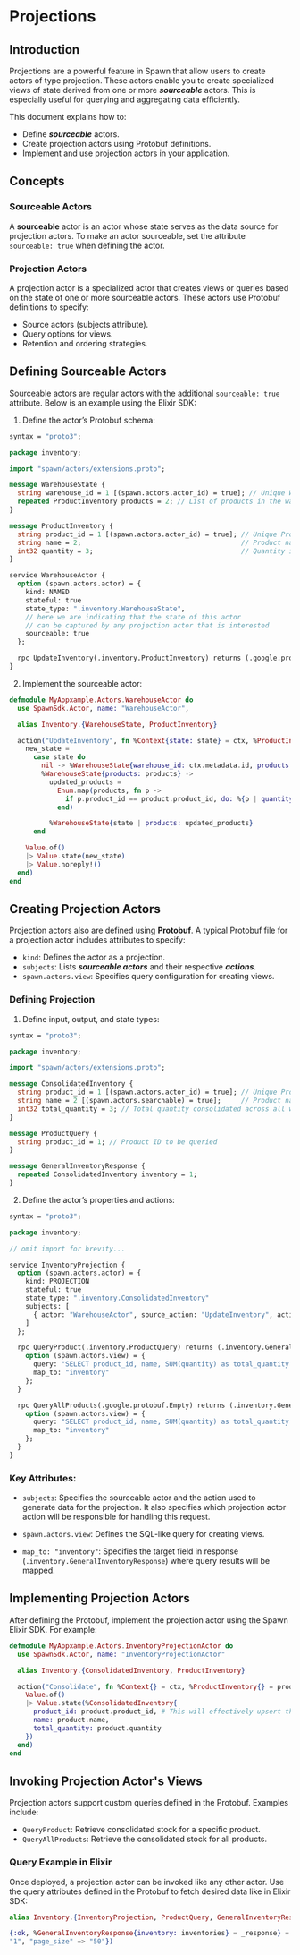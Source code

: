 # Projections

## Introduction

Projections are a powerful feature in Spawn that allow users to create actors of type projection. 
These actors enable you to create specialized views of state derived from one or more ***sourceable*** actors. This is especially useful for querying and aggregating data efficiently.

This document explains how to:

* Define ***sourceable*** actors.
* Create projection actors using Protobuf definitions.
* Implement and use projection actors in your application.

## Concepts

### Sourceable Actors

A **sourceable** actor is an actor whose state serves as the data source for projection actors. To make an actor sourceable, set the attribute `sourceable: true` when defining the actor.

### Projection Actors

A projection actor is a specialized actor that creates views or queries based on the state of one or more sourceable actors. These actors use Protobuf definitions to specify:

* Source actors (subjects attribute).
* Query options for views.
* Retention and ordering strategies.

## Defining Sourceable Actors

Sourceable actors are regular actors with the additional `sourceable: true` attribute. Below is an example using the Elixir SDK:

1. Define the actor’s Protobuf schema:

```protobuf
syntax = "proto3";

package inventory;

import "spawn/actors/extensions.proto";

message WarehouseState {
  string warehouse_id = 1 [(spawn.actors.actor_id) = true]; // Unique Warehouse ID
  repeated ProductInventory products = 2; // List of products in the warehouse (in a real case you probably wouldn't do this)
}

message ProductInventory {
  string product_id = 1 [(spawn.actors.actor_id) = true]; // Unique Product ID
  string name = 2;                                        // Product name
  int32 quantity = 3;                                     // Quantity in stock
}

service WarehouseActor {
  option (spawn.actors.actor) = {
    kind: NAMED
    stateful: true
    state_type: ".inventory.WarehouseState",
    // here we are indicating that the state of this actor 
    // can be captured by any projection actor that is interested
    sourceable: true
  };

  rpc UpdateInventory(.inventory.ProductInventory) returns (.google.protobuf.Empty);
}
```

2. Implement the sourceable actor:

```elixir
defmodule MyAppxample.Actors.WarehouseActor do
  use SpawnSdk.Actor, name: "WarehouseActor",

  alias Inventory.{WarehouseState, ProductInventory}

  action("UpdateInventory", fn %Context{state: state} = ctx, %ProductInventory{} = product ->
    new_state =
      case state do
        nil -> %WarehouseState{warehouse_id: ctx.metadata.id, products: [product]}
        %WarehouseState{products: products} ->
          updated_products =
            Enum.map(products, fn p ->
              if p.product_id == product.product_id, do: %{p | quantity: product.quantity}, else: p
            end)

          %WarehouseState{state | products: updated_products}
      end

    Value.of()
    |> Value.state(new_state)
    |> Value.noreply!()
  end)
end
```

## Creating Projection Actors

Projection actors also are defined using **Protobuf**. A typical Protobuf file for a projection actor includes attributes to specify:

* `kind`: Defines the actor as a projection.
* `subjects`: Lists ***sourceable actors*** and their respective ***actions***.
* `spawn.actors.view`: Specifies query configuration for creating views.

### Defining Projection

1. Define input, output, and state types:

```protobuf
syntax = "proto3";

package inventory;

import "spawn/actors/extensions.proto";

message ConsolidatedInventory {
  string product_id = 1 [(spawn.actors.actor_id) = true]; // Unique Product ID
  string name = 2 [(spawn.actors.searchable) = true];     // Product name
  int32 total_quantity = 3; // Total quantity consolidated across all warehouses
}

message ProductQuery {
  string product_id = 1; // Product ID to be queried
}

message GeneralInventoryResponse {
  repeated ConsolidatedInventory inventory = 1;
}
```

2. Define the actor’s properties and actions:

```protobuf
syntax = "proto3";

package inventory;

// omit import for brevity...

service InventoryProjection {
  option (spawn.actors.actor) = {
    kind: PROJECTION
    stateful: true
    state_type: ".inventory.ConsolidatedInventory"
    subjects: [
      { actor: "WarehouseActor", source_action: "UpdateInventory", action: "Consolidate" }
    ]
  };

  rpc QueryProduct(.inventory.ProductQuery) returns (.inventory.GeneralInventoryResponse) {
    option (spawn.actors.view) = {
      query: "SELECT product_id, name, SUM(quantity) as total_quantity FROM projection_actor WHERE product_id = :product_id GROUP BY product_id, name"
      map_to: "inventory"
    };
  }

  rpc QueryAllProducts(.google.protobuf.Empty) returns (.inventory.GeneralInventoryResponse) {
    option (spawn.actors.view) = {
      query: "SELECT product_id, name, SUM(quantity) as total_quantity FROM projection_actor GROUP BY product_id, name"
      map_to: "inventory"
    };
  }
}
```

### Key Attributes:

* `subjects`: Specifies the sourceable actor and the action used to generate data for the projection. 
              It also specifies which projection actor action will be responsible for handling this request.

* `spawn.actors.view`: Defines the SQL-like query for creating views.

* `map_to: "inventory"`: Specifies the target field in response (`.inventory.GeneralInventoryResponse`) where query results will be mapped.

## Implementing Projection Actors

After defining the Protobuf, implement the projection actor using the Spawn Elixir SDK. For example:

```elixir
defmodule MyAppxample.Actors.InventoryProjectionActor do
  use SpawnSdk.Actor, name: "InventoryProjectionActor"

  alias Inventory.{ConsolidatedInventory, ProductInventory}

  action("Consolidate", fn %Context{} = ctx, %ProductInventory{} = product ->
    Value.of()
    |> Value.state(%ConsolidatedInventory{
      product_id: product.product_id, # This will effectively upsert the permanent storage by updating the quantity of each product by its product_id
      name: product.name,
      total_quantity: product.quantity
    })
  end)
end
```

## Invoking Projection Actor's Views

Projection actors support custom queries defined in the Protobuf. Examples include:

* `QueryProduct`: Retrieve consolidated stock for a specific product.
* `QueryAllProducts`: Retrieve the consolidated stock for all products.

### Query Example in Elixir

Once deployed, a projection actor can be invoked like any other actor. Use the query attributes defined in the Protobuf to fetch desired data like in Elixir SDK:

```elixir
alias Inventory.{InventoryProjection, ProductQuery, GeneralInventoryResponse}

{:ok, %GeneralInventoryResponse{inventory: inventories} = _response} = InventoryProjection.query_product(%ProductQuery{product_id: "some_id"}, metadata: %{"page" => 
"1", "page_size" => "50"})
```
